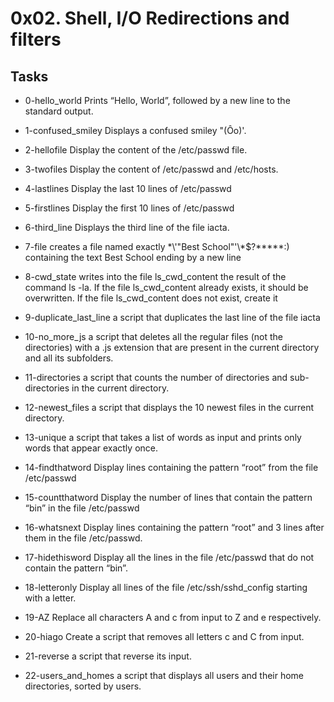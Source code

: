 # 0x02. Shell, I/O Redirections and filters

## Tasks

* 0-hello_world
Prints “Hello, World”, followed by a new line to the standard output.

* 1-confused_smiley
Displays a confused smiley "(Ôo)'.

* 2-hellofile
Display the content of the /etc/passwd file.

* 3-twofiles
Display the content of /etc/passwd and /etc/hosts.

* 4-lastlines
Display the last 10 lines of /etc/passwd

* 5-firstlines
Display the first 10 lines of /etc/passwd

* 6-third_line Displays the third line of the file iacta.

* 7-file
creates a file named exactly \*\\'"Best School"\'\\*$\?\*\*\*\*\*:) containing the text Best School ending by a new line

* 8-cwd_state
writes into the file ls_cwd_content the result of the command ls -la. If the file ls_cwd_content already exists, it should be overwritten. If the file ls_cwd_content does not exist, create it

* 9-duplicate_last_line
a script that duplicates the last line of the file iacta

* 10-no_more_js
 a script that deletes all the regular files (not the directories) with a .js extension that are present in the current directory and all its subfolders.

* 11-directories
a script that counts the number of directories and sub-directories in the current directory.

* 12-newest_files
a script that displays the 10 newest files in the current directory.

* 13-unique
a script that takes a list of words as input and prints only words that appear exactly once.

* 14-findthatword
Display lines containing the pattern “root” from the file /etc/passwd

* 15-countthatword
Display the number of lines that contain the pattern “bin” in the file /etc/passwd

* 16-whatsnext
Display lines containing the pattern “root” and 3 lines after them in the file /etc/passwd.

* 17-hidethisword
Display all the lines in the file /etc/passwd that do not contain the pattern “bin”.

* 18-letteronly
Display all lines of the file /etc/ssh/sshd_config starting with a letter.

* 19-AZ
Replace all characters A and c from input to Z and e respectively.

* 20-hiago
Create a script that removes all letters c and C from input.

* 21-reverse
a script that reverse its input.

* 22-users_and_homes
a script that displays all users and their home directories, sorted by users.
